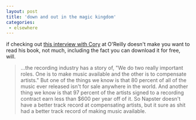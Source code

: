 ```yaml
---
layout: post
title: 'down and out in the magic kingdom'
categories:
 - elsewhere
---
```


if checking out <a href="http://www.oreillynet.com/pub/a/policy/2003/02/24/perspectives.html">this interview with Cory</a> at O'Reilly doesn't make you want to read his book, not much, including the fact you can download it for free, will.<blockquote>...the recording industry has a story of, "We do two really important roles. One is to make music available and the other is to compensate artists." But one of the things we know is that 80 percent of all of the music ever released isn't for sale anywhere in the world. And another thing we know is that 97 percent of the artists signed to a recording contract earn less than &#36;600 per year off of it. So Napster doesn't have a better track record at compensating artists, but it sure as shit had a better track record of making music available.</blockquote>


